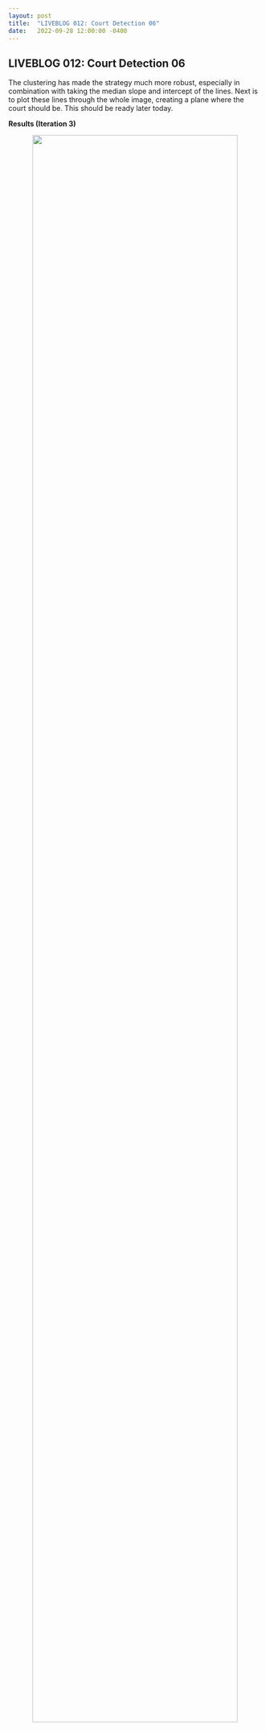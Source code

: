 ```yaml
---
layout: post
title:  "LIVEBLOG 012: Court Detection 06"
date:   2022-09-28 12:00:00 -0400
---
```

<h2>LIVEBLOG 012: Court Detection 06</h2>
<p>
The clustering has made the strategy much more robust, especially in combination with taking the median slope and intercept of the lines. Next is to plot these lines through the whole image, creating a plane where the court should be. This should be ready later today.
</p>
<p>

</p>
<b>Results (Iteration 3)</b>
<p>
<div style="text-align: center"> 
<img src="https://spazznolo.github.io/figs/hough-collage-2.jpg" width="90%" length="300"/>
</div>
</p>
